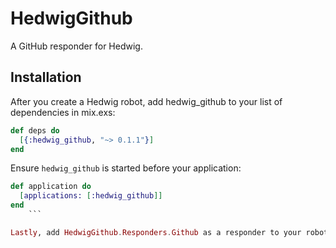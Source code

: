 # HedwigGithub

A GitHub responder for Hedwig.

## Installation

After you create a Hedwig robot, add hedwig_github to your list of dependencies in mix.exs:


```elixir
def deps do
  [{:hedwig_github, "~> 0.1.1"}]
end
```

Ensure `hedwig_github` is started before your application:

```elixir
def application do
  [applications: [:hedwig_github]]
end
    ```

Lastly, add HedwigGithub.Responders.Github as a responder to your robot in mix.exs.
